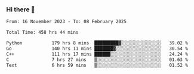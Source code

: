### Hi there 👋

<!--
**floyiac/floyiac** is a ✨ _special_ ✨ repository because its `README.md` (this file) appears on your GitHub profile.

Here are some ideas to get you started:

- 🔭 I’m currently working on ...
- 🌱 I’m currently learning ...
- 👯 I’m looking to collaborate on ...
- 🤔 I’m looking for help with ...
- 💬 Ask me about ...
- 📫 How to reach me: ...
- 😄 Pronouns: ...
- ⚡ Fun fact: ...
-->

<!--START_SECTION:waka-->

```txt
From: 16 November 2023 - To: 08 February 2025

Total Time: 458 hrs 44 mins

Python           179 hrs 8 mins  █████████▓░░░░░░░░░░░░░░░   39.02 %
Go               140 hrs 11 mins ███████▓░░░░░░░░░░░░░░░░░   30.54 %
C++              111 hrs 17 mins ██████░░░░░░░░░░░░░░░░░░░   24.24 %
C                7 hrs 27 mins   ▒░░░░░░░░░░░░░░░░░░░░░░░░   01.63 %
Text             6 hrs 59 mins   ▒░░░░░░░░░░░░░░░░░░░░░░░░   01.52 %
```

<!--END_SECTION:waka-->
